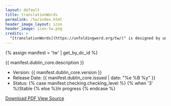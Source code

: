 ```yaml
---
layout: default
title: translationWords
permalink: /tw/index.html
header_image_layout: icon
header_image: icon-tw.png
credits: >
  "[translationWords](https://unfoldingword.org/tw/)" is designed by unfoldingWord and developed by [Wycliffe Associates](http://wycliffeassociates.org) and the [Door43 World Missions Community](https://door43.org/). It is made available under a [Creative Commons Attribution-ShareAlike 4.0 International](https://creativecommons.org/licenses/by-sa/4.0/) license.
---
```


{% assign manifest = 'tw' | get_by_dc_id %}
<p>{{ manifest.dublin_core.description }}</p>

<ul>
 <li>Version: {{ manifest.dublin_core.version }}</li>
 <li>Release Date: {{ manifest.dublin_core.issued | date: "%e %B %y" }}</li>
 <li>Status: {% case manifest.checking.checking_level %}
{% when '3' %}Stable {% else %}In progress
{% endcase %}</li>
</ul>

<div class="text-center">
 <p>
  <a class="btn btn-dark btn-sm" href="https://cdn.door43.org/en/tw/v{{ manifest.dublin_core.version }}/pdf/en_tw_v{{ manifest.dublin_core.version }}.pdf" title="tW Version {{ manifest.dublin_core.version }} PDF">
   <i class="fa fa-file-pdf-o"></i> Download PDF
  </a>
  <!-- <a class="btn btn-dark btn-sm" href="https://door43.org/u/Door43/en_tw/4cead879a2/index.html" title="tW Version {{ manifest.dublin_core.version }} Web">
   <i class="fa fa-globe"></i> View on the Web
  </a> -->
  <a class="btn btn-dark btn-sm" href="{{ manifest.dublin_core.url }}" title="tW Version {{ manifest.dublin_core.version }} Source">
   <i class="fa fa-archive"></i> View Source
  </a>
 </p>
</div>
